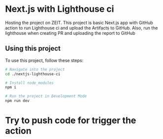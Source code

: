 # Next.js with Lighthouse ci
Hosting the project on ZEIT.
This project is basic Next.js app with GitHub action to run Lighthouse ci and upload the Artifacts to GitHub.
Also, run the lighthouse when creating PR and uploading the report to GitHub

## Using this project
To use this project, follow these steps:
```bash
# Navigate into the project
cd ./nextjs-lighthouse-ci

# Install node_modules
npm i

# Run the project in Development Mode
npm run dev
```

# Try to push code for trigger the action

